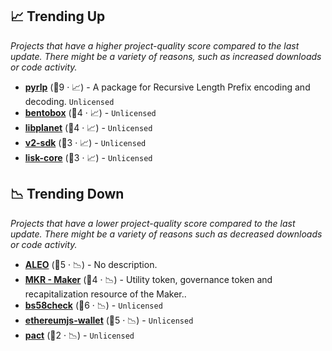 ## 📈 Trending Up

_Projects that have a higher project-quality score compared to the last update. There might be a variety of reasons, such as increased downloads or code activity._

- <b><a href="{}">pyrlp</a></b> (🥇9 · 📈) - A package for Recursive Length Prefix encoding and decoding. <code>Unlicensed</code>
- <b><a href="{}">bentobox</a></b> (🥈4 · 📈) -  <code>Unlicensed</code>
- <b><a href="{}">libplanet</a></b> (🥈4 · 📈) -  <code>Unlicensed</code>
- <b><a href="{}">v2-sdk</a></b> (🥈3 · 📈) -  <code>Unlicensed</code>
- <b><a href="{}">lisk-core</a></b> (🥈3 · 📈) -  <code>Unlicensed</code>

## 📉 Trending Down

_Projects that have a lower project-quality score compared to the last update. There might be a variety of reasons such as decreased downloads or code activity._

- <b><a href="https://github.com/AleoHQ">ALEO</a></b> (🥇5 · 📉) - No description.
- <b><a href="https://github.com/makerdao">MKR - Maker</a></b> (🥇4 · 📉) - Utility token, governance token and recapitalization resource of the Maker.. <code><img src="https://git.io/J9cO9" style="display:inline;" width="13" height="13"></code>
- <b><a href="{}">bs58check</a></b> (🥇6 · 📉) -  <code>Unlicensed</code>
- <b><a href="{}">ethereumjs-wallet</a></b> (🥇5 · 📉) -  <code>Unlicensed</code>
- <b><a href="{}">pact</a></b> (🥈2 · 📉) -  <code>Unlicensed</code>


